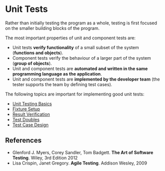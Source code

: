 # Unit Tests

Rather than initially testing the program as a whole, testing is first focused on the smaller building blocks of 
the program. 

The most important properties of unit and component tests are:
* Unit tests **verify functionality** of a small subset of the system (**functions and objects**).
* Component tests verify the behaviour of a larger part of the system (**group of objects**).
* Unit and component tests are **automated and written in the same programming language as the application**.
* Unit and component tests are **implemented by the developer team** (the tester supports the team by defining test cases).  

The following topics are important for implementing good unit tests:
* [Unit Testing Basics](https://github.com/teiniker/teiniker-lectures-softwaretesting/tree/master/testing/unittests/basics)
* [Fixture Setup](https://github.com/teiniker/teiniker-lectures-softwaretesting/tree/master/testing/unittests/fixture)
* [Result Verification](https://github.com/teiniker/teiniker-lectures-softwaretesting/tree/master/testing/unittests/verification)
* [Test Doubles](https://github.com/teiniker/teiniker-lectures-softwaretesting/tree/master/testing/unittests/doubles)
* [Test Case Design](https://github.com/teiniker/teiniker-lectures-softwaretesting/tree/master/testing/unittests/test_case_design)

## References
* Glenford J. Myers, Corey Sandler, Tom Badgett. **The Art of Software Testing**. Wiley, 3rd Edition 2012
* Lisa Crispin, Janet Gregory. **Agile Testing**. Addison Wesley, 2009
